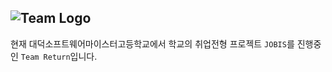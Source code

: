 ![Team Logo](https://github.com/Team-return/.github/assets/103028187/ca0233d0-3c64-4cdd-b140-312b7723f1ec)
------------------------------------------
현재 대덕소프트웨어마이스터고등학교에서 학교의 취업전형 프로젝트 `JOBIS`를 진행중인 `Team Return`입니다.
